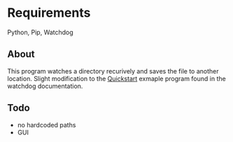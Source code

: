 # Requirements

Python, Pip, Watchdog

## About

This program watches a directory recurively and saves the file to another location. Slight modification to the [Quickstart](https://pythonhosted.org/watchdog/quickstart.html) exmaple program found in the watchdog documentation. 

## Todo
* no hardcoded paths
* GUI